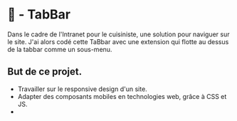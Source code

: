 # 📱 - TabBar
Dans le cadre de l'Intranet pour le cuisiniste, une solution pour naviguer sur le site. J'ai alors codé cette TaBbar avec une extension qui flotte au dessus de la tabbar comme un sous-menu. 

## But de ce projet.
- Travailler sur le responsive design d'un site.
- Adapter des composants mobiles en technologies web, grâce à CSS et JS.
- 
